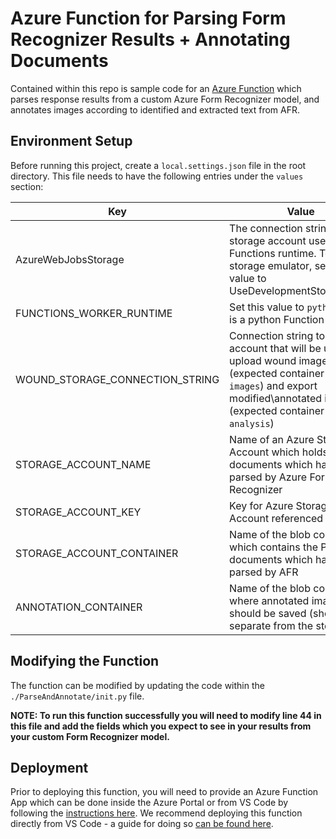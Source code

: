 # Azure Function for Parsing Form Recognizer Results + Annotating Documents

Contained within this repo is sample code for an [Azure Function](https://learn.microsoft.com/en-us/azure/azure-functions/functions-overview) which parses response results from a custom Azure Form Recognizer model, and annotates images according to identified and extracted text from AFR.

## Environment Setup
Before running this project, create a `local.settings.json` file in the root directory. This file needs to have the following entries under the `values` section:

| Key                                 | Value                                    |
|-------------------------------------|------------------------------------------|
| AzureWebJobsStorage                 | The connection string to the storage account used by the Functions runtime.  To use the storage emulator, set the value to UseDevelopmentStorage=true |
| FUNCTIONS_WORKER_RUNTIME            | Set this value to `python` as this is a python Function App |
| WOUND_STORAGE_CONNECTION_STRING | Connection string to a storage account that will be used to upload wound images (expected container name: `images`)  and export modified\annotated images (expected container name: `analysis`) |
| STORAGE_ACCOUNT_NAME     | Name of an Azure Storage Account which holds PDF documents which have been parsed by Azure Form Recognizer |
| STORAGE_ACCOUNT_KEY     | Key for Azure Storage Account referenced above |
| STORAGE_ACCOUNT_CONTAINER     | Name of the blob container which contains the PDF documents which have been parsed by AFR |
| ANNOTATION_CONTAINER     | Name of the blob container where annotated images should be saved (should be separate from the storage ) |

## Modifying the Function
The function can be modified by updating the code within the `./ParseAndAnnotate/init.py` file. 

<b>NOTE: To run this function successfully you will need to modify line 44 in this file and add the fields which you expect to see in your results from your custom Form Recognizer model.</b>

## Deployment
Prior to deploying this function, you will need to provide an Azure Function App which can be done inside the Azure Portal or from VS Code by following the [instructions here](https://learn.microsoft.com/en-us/azure/azure-functions/create-first-function-vs-code-python?pivots=python-mode-decorators#publish-the-project-to-azure). We recommend deploying this function directly from VS Code - a guide for doing so [can be found here](https://learn.microsoft.com/en-us/azure/azure-functions/create-first-function-vs-code-python?pivots=python-mode-decorators#deploy-the-project-to-azure).
